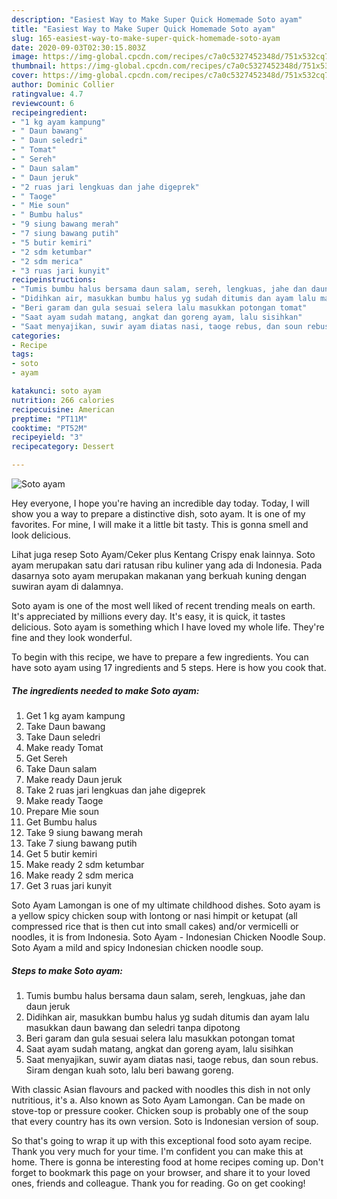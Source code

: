 ```yaml
---
description: "Easiest Way to Make Super Quick Homemade Soto ayam"
title: "Easiest Way to Make Super Quick Homemade Soto ayam"
slug: 165-easiest-way-to-make-super-quick-homemade-soto-ayam
date: 2020-09-03T02:30:15.803Z
image: https://img-global.cpcdn.com/recipes/c7a0c5327452348d/751x532cq70/soto-ayam-foto-resep-utama.jpg
thumbnail: https://img-global.cpcdn.com/recipes/c7a0c5327452348d/751x532cq70/soto-ayam-foto-resep-utama.jpg
cover: https://img-global.cpcdn.com/recipes/c7a0c5327452348d/751x532cq70/soto-ayam-foto-resep-utama.jpg
author: Dominic Collier
ratingvalue: 4.7
reviewcount: 6
recipeingredient:
- "1 kg ayam kampung"
- " Daun bawang"
- " Daun seledri"
- " Tomat"
- " Sereh"
- " Daun salam"
- " Daun jeruk"
- "2 ruas jari lengkuas dan jahe digeprek"
- " Taoge"
- " Mie soun"
- " Bumbu halus"
- "9 siung bawang merah"
- "7 siung bawang putih"
- "5 butir kemiri"
- "2 sdm ketumbar"
- "2 sdm merica"
- "3 ruas jari kunyit"
recipeinstructions:
- "Tumis bumbu halus bersama daun salam, sereh, lengkuas, jahe dan daun jeruk"
- "Didihkan air, masukkan bumbu halus yg sudah ditumis dan ayam lalu masukkan daun bawang dan seledri tanpa dipotong"
- "Beri garam dan gula sesuai selera lalu masukkan potongan tomat"
- "Saat ayam sudah matang, angkat dan goreng ayam, lalu sisihkan"
- "Saat menyajikan, suwir ayam diatas nasi, taoge rebus, dan soun rebus. Siram dengan kuah soto, lalu beri bawang goreng."
categories:
- Recipe
tags:
- soto
- ayam

katakunci: soto ayam 
nutrition: 266 calories
recipecuisine: American
preptime: "PT11M"
cooktime: "PT52M"
recipeyield: "3"
recipecategory: Dessert

---
```



![Soto ayam](https://img-global.cpcdn.com/recipes/c7a0c5327452348d/751x532cq70/soto-ayam-foto-resep-utama.jpg)

Hey everyone, I hope you're having an incredible day today. Today, I will show you a way to prepare a distinctive dish, soto ayam. It is one of my favorites. For mine, I will make it a little bit tasty. This is gonna smell and look delicious.

Lihat juga resep Soto Ayam/Ceker plus Kentang Crispy enak lainnya. Soto ayam merupakan satu dari ratusan ribu kuliner yang ada di Indonesia. Pada dasarnya soto ayam merupakan makanan yang berkuah kuning dengan suwiran ayam di dalamnya.

Soto ayam is one of the most well liked of recent trending meals on earth. It's appreciated by millions every day. It's easy, it is quick, it tastes delicious. Soto ayam is something which I have loved my whole life. They're fine and they look wonderful.


To begin with this recipe, we have to prepare a few ingredients. You can have soto ayam using 17 ingredients and 5 steps. Here is how you cook that.

<!--inarticleads1-->

##### The ingredients needed to make Soto ayam:

1. Get 1 kg ayam kampung
1. Take  Daun bawang
1. Take  Daun seledri
1. Make ready  Tomat
1. Get  Sereh
1. Take  Daun salam
1. Make ready  Daun jeruk
1. Take 2 ruas jari lengkuas dan jahe digeprek
1. Make ready  Taoge
1. Prepare  Mie soun
1. Get  Bumbu halus
1. Take 9 siung bawang merah
1. Take 7 siung bawang putih
1. Get 5 butir kemiri
1. Make ready 2 sdm ketumbar
1. Make ready 2 sdm merica
1. Get 3 ruas jari kunyit


Soto Ayam Lamongan is one of my ultimate childhood dishes. Soto ayam is a yellow spicy chicken soup with lontong or nasi himpit or ketupat (all compressed rice that is then cut into small cakes) and/or vermicelli or noodles, it is from Indonesia. Soto Ayam - Indonesian Chicken Noodle Soup. Soto Ayam a mild and spicy Indonesian chicken noodle soup. 

<!--inarticleads2-->

##### Steps to make Soto ayam:

1. Tumis bumbu halus bersama daun salam, sereh, lengkuas, jahe dan daun jeruk
1. Didihkan air, masukkan bumbu halus yg sudah ditumis dan ayam lalu masukkan daun bawang dan seledri tanpa dipotong
1. Beri garam dan gula sesuai selera lalu masukkan potongan tomat
1. Saat ayam sudah matang, angkat dan goreng ayam, lalu sisihkan
1. Saat menyajikan, suwir ayam diatas nasi, taoge rebus, dan soun rebus. Siram dengan kuah soto, lalu beri bawang goreng.


With classic Asian flavours and packed with noodles this dish in not only nutritious, it&#39;s a. Also known as Soto Ayam Lamongan. Can be made on stove-top or pressure cooker. Chicken soup is probably one of the soup that every country has its own version. Soto is Indonesian version of soup. 

So that's going to wrap it up with this exceptional food soto ayam recipe. Thank you very much for your time. I'm confident you can make this at home. There is gonna be interesting food at home recipes coming up. Don't forget to bookmark this page on your browser, and share it to your loved ones, friends and colleague. Thank you for reading. Go on get cooking!
